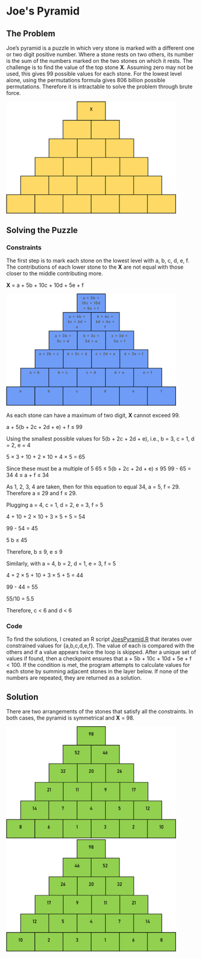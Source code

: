 # Joe's Pyramid

## The Problem
Joe’s pyramid is a puzzle in which very stone is marked with a different one or two digit positive number. Where a stone rests on two others, its number is the sum of the numbers marked on the two stones on which it rests. The challenge is to find the value of the top stone **X**. Assuming zero may not be used, this gives 99 possible values for each stone. For the lowest level alone, using the permutations formula gives 806 billion possible permutations. Therefore it is intractable to solve the problem through brute force.

<img src="https://github.com/TomMakesThings/Joes-Pyramid/blob/assets/Images/Joes-Pyramid.png" width=450>

## Solving the Puzzle
### Constraints
The first step is to mark each stone on the lowest level with a, b, c, d, e, f. The contributions of each lower stone to the **X** are not equal with those closer to the middle contributing more.

**X** = a + 5b + 10c + 10d + 5e + f

<img src="https://github.com/TomMakesThings/Joes-Pyramid/blob/assets/Images/Pyramid-Letters.png" width=450>

As each stone can have a maximum of two digit, **X** cannot exceed 99.

a + 5(b + 2c + 2d + e) + f ≤ 99

Using the smallest possible values for 5(b + 2c + 2d + e), i.e., b = 3, c = 1, d = 2, e = 4

5 × 3 + 10 + 2 × 10 + 4 × 5 = 65

Since these must be a multiple of 5
65 ≤ 5(b + 2c + 2d + e) ≤ 95
99 - 65 = 34
4 ≤ a + f ≤ 34

As 1, 2, 3, 4 are taken, then for this equation to equal 34, a = 5, f = 29.
Therefore a ≤ 29 and f ≤ 29.

Plugging a = 4, c = 1, d = 2, e = 3, f = 5

4 + 10 + 2 × 10 + 3 × 5 + 5 = 54

99 - 54 = 45

5 b ≤ 45

Therefore, b ≤ 9, e ≤ 9

Similarly, with a = 4, b = 2, d = 1, e = 3, f = 5

4 + 2 × 5 + 10 + 3 × 5 + 5 = 44

99 - 44 = 55

55/10 = 5.5

Therefore, c < 6 and d < 6

### Code
To find the solutions, I created an R script [JoesPyramid.R](https://github.com/TomMakesThings/Joes-Pyramid/blob/main/JoesPyramid.R) that iterates over constrained values for {a,b,c,d,e,f}. The value of each is compared with the others and if a value appears twice the loop is skipped. After a unique set of values if found, then a checkpoint ensures that a + 5b + 10c + 10d + 5e + f < 100. If the condition is met, the program attempts to calculate values for each stone by summing adjacent stones in the layer below. If none of the numbers are repeated, they are returned as a solution.

## Solution
There are two arrangements of the stones that satisfy all the constraints. In both cases, the pyramid is symmetrical and **X** = 98.

<img src="https://github.com/TomMakesThings/Joes-Pyramid/blob/assets/Images/Pyramid-Solved.png" width=450>
<img src="https://github.com/TomMakesThings/Joes-Pyramid/blob/assets/Images/Pyramid-Solved-2.png" width=450>
